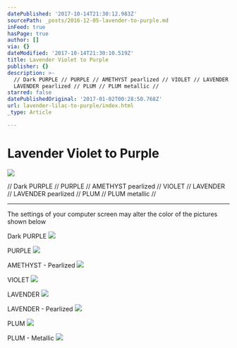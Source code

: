 ```yaml
---
datePublished: '2017-10-14T21:30:12.983Z'
sourcePath: _posts/2016-12-05-lavender-to-purple.md
inFeed: true
hasPage: true
author: []
via: {}
dateModified: '2017-10-14T21:30:10.519Z'
title: Lavender Violet to Purple
publisher: {}
description: >-
  // Dark PURPLE // PURPLE // AMETHYST pearlized // VIOLET // LAVENDER //
  LAVENDER pearlized // PLUM // PLUM metallic //
starred: false
datePublishedOriginal: '2017-01-02T00:28:50.768Z'
url: lavender-lilac-to-purple/index.html
_type: Article

---
```

# Lavender Violet to Purple
![](https://the-grid-user-content.s3-us-west-2.amazonaws.com/5431328e-f547-4ae1-a8c7-48f83d53007d.jpg)

// Dark PURPLE // PURPLE // AMETHYST pearlized // VIOLET // LAVENDER // LAVENDER pearlized // PLUM // PLUM metallic //

---

The settings of your computer screen may alter the color of the pictures shown below

Dark PURPLE
![](https://the-grid-user-content.s3-us-west-2.amazonaws.com/00a6d590-3250-44d5-bc1e-d309418a78b8.jpg)

PURPLE
![](https://the-grid-user-content.s3-us-west-2.amazonaws.com/4dea29d6-acc0-4f65-9b10-985391f556ef.jpg)

AMETHYST - Pearlized
![](https://the-grid-user-content.s3-us-west-2.amazonaws.com/0498c47f-968e-44bb-899a-f7d177aa0b0c.jpg)

VIOLET
![](https://the-grid-user-content.s3-us-west-2.amazonaws.com/3ef1ffc5-f67f-42b8-84fa-a3b32f35ce7f.jpg)

LAVENDER
![](https://the-grid-user-content.s3-us-west-2.amazonaws.com/06dbd821-c9ed-400c-af26-f3ea16a0646b.jpg)

LAVENDER - Pearlized
![](https://the-grid-user-content.s3-us-west-2.amazonaws.com/8ae98ca2-92f5-460f-a1cc-c93d587698ce.jpg)

PLUM
![](https://the-grid-user-content.s3-us-west-2.amazonaws.com/9aabee99-f501-4679-b58f-db6f5aa873fe.jpg)

PLUM - Metallic
![](https://the-grid-user-content.s3-us-west-2.amazonaws.com/8c41ca0f-bf38-4ba4-8b2e-13f7fad81615.jpg)